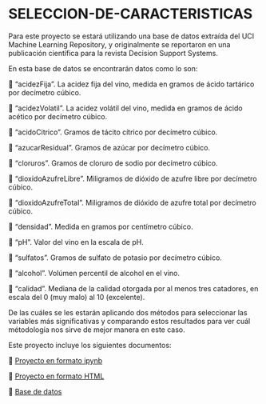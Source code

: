 # SELECCION-DE-CARACTERISTICAS

Para este proyecto se estará utilizando una base de datos extraída del UCI Machine Learning Repository, y originalmente se reportaron en una publicación científica para la revista Decision Support Systems.

En esta base de datos se encontrarán datos como lo son:

 “acidezFija”. La acidez fija del vino, medida en gramos de ácido tartárico por decímetro cúbico.

 “acidezVolatil”. La acidez volátil del vino, medida en gramos de ácido acético por decímetro cúbico.

 “acidoCitrico”. Gramos de tácito cítrico por decímetro cúbico.

 “azucarResidual”. Gramos de azúcar por decímetro cúbico.

 “cloruros”. Gramos de cloruro de sodio por decímetro cúbico.

 “dioxidoAzufreLibre”. Miligramos de dióxido de azufre libre por decímetro cúbico.

 “dioxidoAzufreTotal”. Miligramos de dióxido de azufre total por decímetro cúbico.

 “densidad”. Medida en gramos por centímetro cúbico.

 “pH”. Valor del vino en la escala de pH.

 “sulfatos”. Gramos de sulfato de potasio por decímetro cúbico.

 “alcohol”. Volúmen percentil de alcohol en el vino.

 “calidad”. Mediana de la calidad otorgada por al menos tres catadores, en escala del 0 (muy malo) al 10 (excelente).


De las cuáles se les estarán aplicando dos métodos para seleccionar las variables más significativas y comparando estos resultados para ver cuál métodología nos sirve de mejor manera en este caso.


Este proyecto incluye los siguientes documentos:

 [Proyecto en formato ipynb](https://github.com/Mariajulia17/SELECCION-DE-CARACTERISTICAS/blob/19dcd526a3f309aa31d0140d5d8fd814bec5fd51/Tarea4N.ipynb)

 [Proyecto en formato HTML](https://github.com/Mariajulia17/SELECCION-DE-CARACTERISTICAS/blob/19dcd526a3f309aa31d0140d5d8fd814bec5fd51/Tarea4N.html)

 [Base de datos](https://github.com/Mariajulia17/SELECCION-DE-CARACTERISTICAS/blob/19dcd526a3f309aa31d0140d5d8fd814bec5fd51/VinoTinto.csv)
